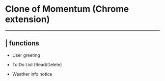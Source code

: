 # Clone of Momentum (Chrome extension)
***

## | functions

* User greeting

* To Do List (Read/Delete)

* Weather info notice
